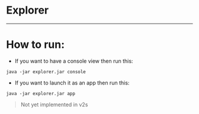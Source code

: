 # Explorer

---

# How to run:

- If you want to have a console view then run this:
```shell
java -jar explorer.jar console
```

- If you want to launch it as an app then run this:
```shell
java -jar explorer.jar app
```
> Not yet implemented in v2s